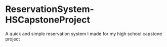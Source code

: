 # ReservationSystem-HSCapstoneProject
A quick and simple reservation system I made for my high school capstone project
